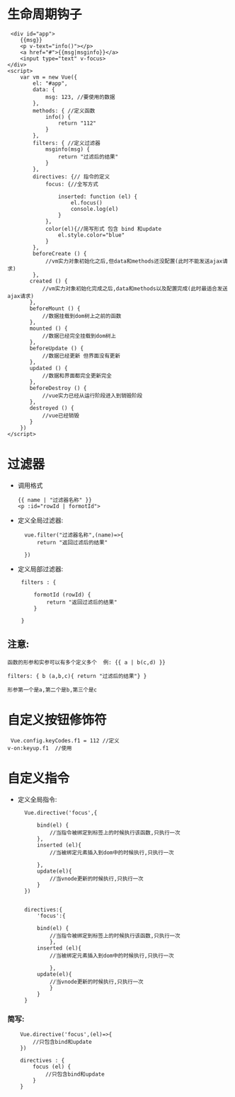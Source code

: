 # 生命周期钩子 #
	 <div id="app">
        {{msg}}
        <p v-text="info()"></p>
        <a href="#">{{msg|msginfo}}</a>
        <input type="text" v-focus>
    </div>
    <script>
        var vm = new Vue({
            el: "#app",
            data: {
                msg: 123, //要使用的数据
            },
            methods: { //定义函数
                info() {
                    return "112"
                }
            },
            filters: { //定义过滤器
                msginfo(msg) {
                    return "过滤后的结果"
                }
            },
            directives: {// 指令的定义
                focus: {//全写方式
                    
                    inserted: function (el) {
                        el.focus()
                        console.log(el)
                    }
                },
                color(el){//简写形式 包含 bind 和update
                    el.style.color="blue"
                }
            },
            beforeCreate () {
                //vm实力对象初始化之后,但data和methods还没配置(此时不能发送ajax请求)
            },
           created () {
               //vm实力对象初始化完成之后,data和methods以及配置完成(此时最适合发送ajax请求)
           },
           beforeMount () {
               //数据挂载到dom树上之前的函数
           },
           mounted () {
               //数据已经完全挂载到dom树上
           },
           beforeUpdate () {
               //数据已经更新 但界面没有更新
           },
           updated () {
               //数据和界面都完全更新完全
           },
           beforeDestroy () {
               //vue实力已经从运行阶段进入到销毁阶段
           },
           destroyed () {
               //vue已经销毁
           }
        })
    </script>

# 过滤器 #
  * 调用格式


	  	{{ name | "过滤器名称" }} 
		<p :id="rowId | formotId">

   
* 定义全局过滤器:

		vue.filter("过滤器名称",(name)=>{
			return "返回过滤后的结果"
		
		})
		


 * 定义局部过滤器:


		filters : {
	
			formotId (rowId) {
				return "返回过滤后的结果"
			}

		}

## 注意: ##
	函数的形参和实参可以有多个定义多个  例: {{ a | b(c,d) }}
	
	filters: { b (a,b,c){ return "过滤后的结果"} } 
	
	形参第一个是a,第二个是b,第三个是c



# 自定义按钮修饰符 #
	
     Vue.config.keyCodes.f1 = 112 //定义
	v-on:keyup.f1  //使用

# 自定义指令 #

* 定义全局指令:


		Vue.directive('focus',{

			bind(el) {
				//当指令被绑定到标签上的时候执行该函数,只执行一次
			},
			inserted (el){
				//当被绑定元素插入到dom中的时候执行,只执行一次

			},
			update(el){
				//当vnode更新的时候执行,只执行一次
			}
		})


		directives:{
			'focus':{

			bind(el) {
				//当指令被绑定到标签上的时候执行该函数,只执行一次
				},
			inserted (el){
				//当被绑定元素插入到dom中的时候执行,只执行一次

				},
			update(el){
				//当vnode更新的时候执行,只执行一次
				}
			}
		}

### 简写: ###
	 	Vue.directive('focus',(el)=>{
			//只包含bind和update
		})
		
		directives : {
			focus (el) {
				//只包含bind和update
			}
		}